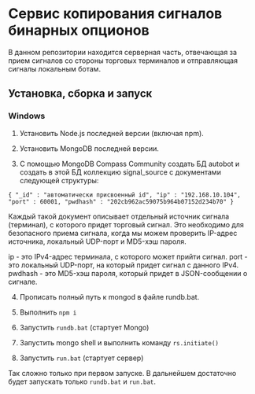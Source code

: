 # Сервис копирования сигналов бинарных опционов

В данном репозитории находится серверная часть, отвечающая за прием сигналов со стороны торговых терминалов и отправляющая сигналы локальным ботам.

## Установка, сборка и запуск

### Windows

1. Установить Node.js последней версии (включая npm).

2. Установить MongoDB последней версии.

3. С помощью MongoDB Compass Community создать БД autobot и создать в этой БД коллекцию signal_source с документами следующей структуры:

`{
	"_id" : "автоматически присвоенный id",
	"ip" : "192.168.10.104",
	"port" : 60001,
	"pwdhash" : "202cb962ac59075b964b07152d234b70"
}`

Каждый такой документ описывает отдельный источник сигнала (терминал), с которого придет торговый сигнал. Это необходимо для безопасного приема сигнала, когда мы можем проверить IP-адрес источника, локальный UDP-порт и MD5-хэш пароля.

ip - это IPv4-адрес терминала, с которого может прийти сигнал.
port - это локальный UDP-порт, на который придет сигнал с данного IPv4.
pwdhash - это MD5-хэш пароля, который придет в JSON-сообщении о сигнале.

4. Прописать полный путь к mongod в файле rundb.bat.

5. Выполнить `npm i`

6. Запустить `rundb.bat` (стартует Mongo)

7. Запустить mongo shell и выполнить команду `rs.initiate()`

8. Запустить `run.bat` (стартует сервер)

Так сложно только при первом запуске. В дальнейшем достаточно будет запускать только `rundb.bat` и `run.bat`.